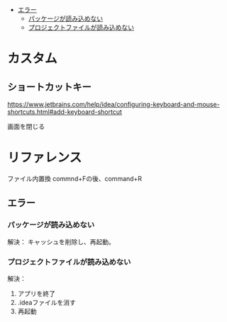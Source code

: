 - [エラー](#エラー)
  - [パッケージが読み込めない](#パッケージが読み込めない)
  - [プロジェクトファイルが読み込めない](#プロジェクトファイルが読み込めない)


# カスタム
## ショートカットキー
https://www.jetbrains.com/help/idea/configuring-keyboard-and-mouse-shortcuts.html#add-keyboard-shortcut

画面を閉じる
    


# リファレンス
ファイル内置換
    commnd+Fの後、command+R


## エラー
### パッケージが読み込めない
解決：
キャッシュを削除し、再起動。

### プロジェクトファイルが読み込めない
解決：
1. アプリを終了
2. .ideaファイルを消す
3. 再起動

